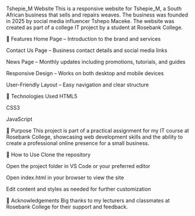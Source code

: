 Tshepie_M Website
This is a responsive website for Tshepie_M, a South African business that sells and repairs weaves. The business was founded in 2025 by social media influencer Tshepo Maceke. The website was created as part of a college IT project by a student at Rosebank College.

📌 Features
Home Page – Introduction to the brand and services

Contact Us Page – Business contact details and social media links

News Page – Monthly updates including promotions, tutorials, and guides

Responsive Design – Works on both desktop and mobile devices

User-Friendly Layout – Easy navigation and clear structure

🔧 Technologies Used
HTML5

CSS3

JavaScript



🧠 Purpose
This project is part of a practical assignment for my IT course at Rosebank College, showcasing web development skills and the ability to create a professional online presence for a small business.

📁 How to Use
Clone the repository

Open the project folder in VS Code or your preferred editor

Open index.html in your browser to view the site

Edit content and styles as needed for further customization

🙌 Acknowledgements
Big thanks to my lecturers and classmates at Rosebank College for their support and feedback.
